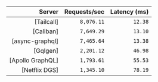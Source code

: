 <!-- PERFORMANCE_RESULTS_START -->

| Server | Requests/sec | Latency (ms) |
|--------:|--------------:|--------------:|
| [Tailcall] | `8,076.11` | `12.38` |
| [Caliban] | `7,649.29` | `13.10` |
| [async-graphql] | `7,465.64` | `13.38` |
| [Gqlgen] | `2,201.12` | `46.98` |
| [Apollo GraphQL] | `1,793.61` | `55.53` |
| [Netflix DGS] | `1,345.10` | `78.19` |

<!-- PERFORMANCE_RESULTS_END -->
